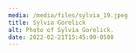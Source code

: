 ```yaml
---
media: /media/files/sylvia_19.jpeg
title: Sylvia Gorelick
alt: Photo of Sylvia Gorelick.
date: 2022-02-21T15:45:00-0500
---
```

